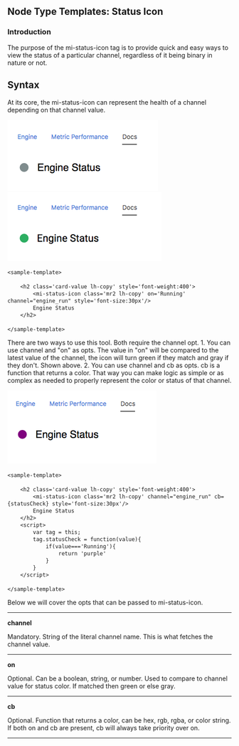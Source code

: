 ## Node Type Templates: Status Icon

### Introduction

The purpose of the mi-status-icon tag is to provide quick and easy ways to view the status of a particular channel, regardless of it being binary in nature or not.

## Syntax


At its core, the mi-status-icon can represent the health of a channel depending on that channel value.

![alt text](../screenshots/status.png "Status")
![alt text](../screenshots/green-status.png "Status")

```
<sample-template>

    <h2 class='card-value lh-copy' style='font-weight:400'> 
        <mi-status-icon class='mr2 lh-copy' on='Running' channel="engine_run" style='font-size:30px'/>
        Engine Status
    </h2>

</sample-template>

```

There are two ways to use this tool. Both require the channel opt. 
    1. You can use channel and "on" as opts. The value in "on" will be compared to the latest value of the channel, the icon will turn green if they match and gray if they don't. Shown above.
    2. You can use channel and cb as opts. cb is a function that returns a color. That way you can make logic as simple or as complex as needed to properly represent the color or status of that channel. 

![alt text](../screenshots/purple-status.png "Status")

```
<sample-template>

    <h2 class='card-value lh-copy' style='font-weight:400'> 
        <mi-status-icon class='mr2 lh-copy' channel="engine_run" cb={statusCheck} style='font-size:30px'/>
        Engine Status
    </h2>
    <script>
        var tag = this;
        tag.statusCheck = function(value){
            if(value==='Running'){
                return 'purple'
            }
        }
    </script>

</sample-template>

```

Below we will cover the opts that can be passed to mi-status-icon.

---

**channel**

Mandatory. String of the literal channel name. This is what fetches the channel value. 

---

**on**

Optional. Can be a boolean, string, or number. Used to compare to channel value for status color. If matched then green or else gray.

---

**cb**

Optional. Function that returns a color, can be hex, rgb, rgba, or color string. If both on and cb are present, cb will always take priority over on.

---

